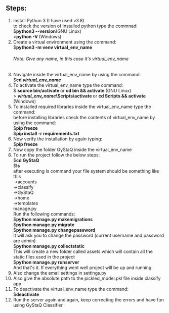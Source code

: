 <h2>Steps:</h2>
<ol>
    <li>Install Python 3 (I have used v3.8)<br>
        to check the version of installed python type the commnad:<br>
        $<b>python3 --version</b>(GNU Linux)<br>
        ><b>python -V </b>(Windows)<br>
        </b>
    </li>
    <li>Create a virtual environment using the command:<br>
        $<b>python3 -m venv virtual_env_name</b><br>
    <h6> Note: Give any name, in this case it's <i>virtual_env_name</i> </h6>
    </li>
    <li>Navigate inside the virtual_env_name by using the command:<br>
        $<b>cd <i>virtual_env_name</i></b><br>
    </li>
    <li>To activate the virtual_env_name type the command:<br>
        $ <b>source bin/activate </b>or <b>cd bin && activate </b>(GNU Linux)<br>
        > <b><i>virtual_env_name</i>\Scripts\activate </b>or <b>cd Scripts && activate </b>(Windows)<br>
    </li>
    <li>To installed required libraries inside the virtual_env_name type the command:<br>
        before installing libraries check the contents of virtual_env_name by using the command:<br>
            $<b>pip freeze </b><br>
        $<b>pip install -r requirements.txt</b><br>
    </li>
    <li>Now verify the installation by again typing:<br>
        $<b>pip freeze</b><br>
    </li>
    <li>Now copy the folder GyStaQ inside the virtual_env_name<br>
    </li>
    <li>To run the project follow the below steps:<br>
        $<b>cd GyStaQ</b><br>
        $<b>ls</b><br>
        after executing ls command your file system should be something like this<br>
            ->accounts<br>
            ->classify<br>
            ->GyStaQ<br>
            ->home<br>
            ->templates<br>
            manage.py<br>
        Run the following commands:<br>
        $<b>python manage.py makemigrations</b><br>
        $<b>python manage.py migrate</b><br>
        $<b>python manage.py changepassword</b><br>
            It will ask you to change the password (current username and password are admin)<br>
        $<b>python manage.py collectstatic</b><br>
            This will create a new folder called assets which will contain all the static files used in the project<br>
        $<b>python manage.py runserver</b><br>
        And that's it. If everything went well project will be up and running<br>
    </li>
    <li>Also change the email settings in settings.py<br>
    </li>
    <li>Also give the absolute path to the pickled_model.pkl file inside classify app<br>
    </li>
    <li>To deactivate the virtual_env_name type the command:<br>
        $<b>deactivate</b><br>
    </li>
    <li>Run the server again and again, keep correcting the errors and have fun using GyStaQ Classifier<br>
    </li>
</ol>
